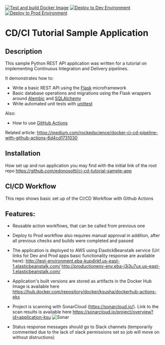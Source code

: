 [![Test and build Docker Image](https://github.com/anpavlovsk/ci-cd-tutorial-sample-app/actions/workflows/test_and_build.yml/badge.svg?branch=main)](https://github.com/LygutaKsusha/ci-cd-tutorial-sample-app/actions/workflows/test_and_build.yml)
[![Deploy to Dev Environment](https://github.com/anpavlovsk/ci-cd-tutorial-sample-app/actions/workflows/dev.yml/badge.svg?branch=main)](https://github.com/LygutaKsusha/ci-cd-tutorial-sample-app/actions/workflows/dev.yml)
[![Deploy to Prod Environment](https://github.com/anpavlovsk/ci-cd-tutorial-sample-app/actions/workflows/prod.yml/badge.svg)](https://github.com/LygutaKsusha/ci-cd-tutorial-sample-app/actions/workflows/prod.yml)

# CD/CI Tutorial Sample Application

## Description

This sample Python REST API application was written for a tutorial on implementing Continuous Integration and Delivery pipelines.


It demonstrates how to:

 * Write a basic REST API using the [Flask](http://flask.pocoo.org) microframework
 * Basic database operations and migrations using the Flask wrappers around [Alembic](https://bitbucket.org/zzzeek/alembic) and [SQLAlchemy](https://www.sqlalchemy.org)
 * Write automated unit tests with [unittest](https://docs.python.org/2/library/unittest.html)

Also:

 * How to use [GitHub Actions](https://github.com/features/actions)

Related article: https://medium.com/rockedscience/docker-ci-cd-pipeline-with-github-actions-6d4cd1731030

## Installation

How set up and run application you may find with the initial link of the root repo 
https://github.com/edonosotti/ci-cd-tutorial-sample-app

## CI/CD Workflow
This repo shows basic set up of the CI/CD Workflow with Github Actions

## Features:
- Reusable action workflows, that can be called from previous one
- Deploy to Prod workflow also requires manual approval in addition, after all previous checks and builds were completed and passed
- The application is deployed to AWS using ElastickBeanstalk service (Url links for Dev and Prod apps basic functionality response are available here):
http://test-environment.eba-kupdirkf.us-east-1.elasticbeanstalk.com/
http://productionenv-env.eba-j3j3u7ux.us-east-1.elasticbeanstalk.com/
- Application's built versions are stored as artifacts in the Docker Hub
Image is available here 
https://hub.docker.com/repository/docker/ksusha/dockerhub-actions-eks
- Project is scanning with SonarCloud (https://sonarcloud.io/).
Link to the scan results is available here
https://sonarcloud.io/project/overview?id=application-ksu
![Sonar](download.png)

- Status response messages should go to Slack channels (temporarily commented due to the lack of slack permissions set so job will move on without distructions)

